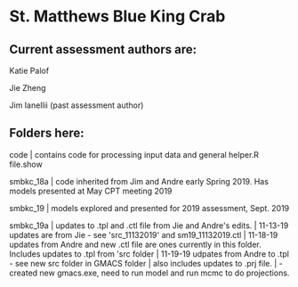 # St. Matthews Blue King Crab 

## Current assessment authors are:
  Katie Palof 
  
  Jie Zheng
  
  Jim Ianellii (past assessment author)

## Folders here:
  code        | contains code for processing input data and general helper.R file.show
  
  smbkc_18a   | code inherited from Jim and Andre early Spring 2019. Has models presented at May CPT meeting 2019
  
  smbkc_19    | models explored and presented for 2019 assessment, Sept. 2019
  
  smbkc_19a   | updates to .tpl and .ctl file from Jie and Andre's edits.
              | 11-13-19 updates are from Jie - see 'src_11132019' and sm19_11132019.ctl
              | 11-18-19 updates from Andre and new .ctl file are ones currently in this folder. Includes updates to .tpl from 'src folder
              | 11-19-19 udpates from Andre to .tpl - see new src folder in GMACS folder
              |  also includes updates to .prj file.
              |    - created new gmacs.exe, need to run model and run mcmc to do projections.
  

